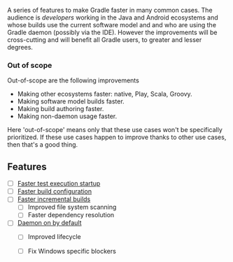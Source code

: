 A series of features to make Gradle faster in many common cases. The audience is *developers* working in the Java and Android ecosystems and whose builds use the
current software model and and who are using the Gradle daemon (possibly via the IDE). 
However the improvements will be cross-cutting and will benefit all Gradle users, to greater and lesser degrees.

### Out of scope

Out-of-scope are the following improvements

- Making other ecosystems faster: native, Play, Scala, Groovy.
- Making software model builds faster.
- Making build authoring faster.
- Making non-daemon usage faster.

Here 'out-of-scope' means only that these use cases won't be specifically prioritized. If these use cases happen to improve thanks to other use cases, then that's a good thing. 

## Features

- [ ] [Faster test execution startup](faster-test-execution-startup)
- [ ] [Faster build configuration](faster-build-configuration)
- [ ] [Faster incremental builds](faster-incremental-builds)
    - [ ] Improved file system scanning
    - [ ] Faster dependency resolution
- [ ] [Daemon on by default](daemon-on-by-default)
    - [ ] Improved lifecycle
    - [ ] Fix Windows specific blockers
    